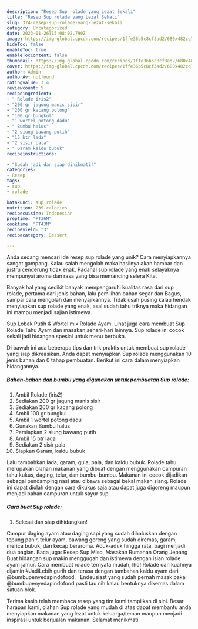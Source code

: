 ```yaml
---
description: "Resep Sup rolade yang Lezat Sekali"
title: "Resep Sup rolade yang Lezat Sekali"
slug: 374-resep-sup-rolade-yang-lezat-sekali
category: Uncategorized
date: 2023-01-26T15:08:02.790Z
image: https://img-global.cpcdn.com/recipes/1ffe36b5c8cf3ad2/680x482cq70/sup-rolade-foto-resep-utama.jpg
hideToc: false
enableToc: true
enableTocContent: false
thumbnail: https://img-global.cpcdn.com/recipes/1ffe36b5c8cf3ad2/680x482cq70/sup-rolade-foto-resep-utama.jpg
cover: https://img-global.cpcdn.com/recipes/1ffe36b5c8cf3ad2/680x482cq70/sup-rolade-foto-resep-utama.jpg
author: Admin
authorAv: notfound
ratingvalue: 3.4
reviewcount: 5
recipeingredient:
- " Rolade iris2"
- "200 gr jagung manis sisir"
- "200 gr kacang polong"
- "100 gr bungkul"
- "1 wortel potong dadu"
- " Bumbu halus"
- "2 siung bawang putih"
- "15 btr lada"
- "2 sisir pala"
- " Garam kaldu bubuk"
recipeinstructions:

- "Sudah jadi dan siap dinikmati!"
categories:
- Resep
tags:
- sup
- rolade

katakunci: sup rolade 
nutrition: 239 calories
recipecuisine: Indonesian
preptime: "PT36M"
cooktime: "PT43M"
recipeyield: "3"
recipecategory: Dessert

---
```





Anda sedang mencari ide resep sup rolade yang unik? Cara menyiapkannya sangat gampang. Kalau salah mengolah maka hasilnya akan hambar dan justru cenderung tidak enak. Padahal sup rolade yang enak selayaknya mempunyai aroma dan rasa yang bisa memancing selera Kita.





Banyak hal yang sedikit banyak mempengaruhi kualitas rasa dari sup rolade, pertama dari jenis bahan, lalu pemilihan bahan segar dan Bagus, sampai cara mengolah dan menyajikannya. Tidak usah pusing kalau hendak menyiapkan sup rolade yang enak,      asal sudah tahu triknya maka hidangan ini mampu menjadi sajian istimewa.














Sup Lobak Putih &amp; Wortel mix Rolade Ayam. Lihat juga cara membuat Sup Rolade Tahu Ayam dan masakan sehari-hari lainnya. Sup rolade ini cocok sekali jadi hidangan spesial untuk menu berbuka.






Di bawah ini ada beberapa tips dan trik praktis untuk membuat sup rolade yang siap dikreasikan. Anda dapat menyiapkan Sup rolade menggunakan 10 jenis bahan dan 0 tahap pembuatan. Berikut ini cara dalam menyiapkan hidangannya.

<!--inarticleads1-->

##### Bahan-bahan dan bumbu yang digunakan untuk pembuatan Sup rolade:

1. Ambil  Rolade (iris2)
1. Sediakan 200 gr jagung manis sisir
1. Sediakan 200 gr kacang polong
1. Ambil 100 gr bungkul
1. Ambil 1 wortel potong dadu
1. Gunakan  Bumbu halus
1. Persiapkan 2 siung bawang putih
1. Ambil 15 btr lada
1. Sediakan 2 sisir pala
1. Siapkan  Garam, kaldu bubuk


Lalu tambahkan lada, garam, gula, pala, dan kaldu bubuk. Rolade tahu merupakan olahan makanan yang dibuat dengan menggunakan campuran tahu kukus, daging, telur, dan bumbu-bumbu. Makanan ini cocok dijadikan sebagai pendamping nasi atau dibawa sebagai bekal makan siang. Rolade ini dapat diolah dengan cara dikukus saja atau dapat juga digoreng maupun menjadi bahan campuran untuk sayur sup. 

<!--inarticleads2-->

##### Cara buat Sup rolade:


1. Selesai dan siap dihidangkan!

Campur daging ayam atau daging sapi yang sudah dihaluskan dengan tepung panir, telur ayam, bawang goreng yang sudah diremas, garam, merica bubuk, dan kecap beraroma. Aduk-aduk hingga rata, bagi menjadi dua bagian. Baca juga: Resep Sup Miso, Masakan Rumahan Orang Jepang Buat hidangan sup makin menggugah dan istimewa dengan isian rolade ayam jamur. Cara membuat rolade ternyata mudah, lho! Rolade dan kuahnya dijamin #JadiLebih gurih dan terasa dengan tambahan kaldu ayam dari @bumbupenyedapindofood. ⁣ ⁣ Endeusiast yang sudah pernah masak pakai @bumbupenyedapindofood pasti tau nih kalau bentuknya dikemas dalam satuan blok. 

Terima kasih telah membaca resep yang tim kami tampilkan di sini. Besar harapan kami, olahan Sup rolade yang mudah di atas dapat membantu anda menyiapkan makanan yang lezat untuk keluarga/teman maupun menjadi inspirasi untuk berjualan makanan. Selamat menikmati
